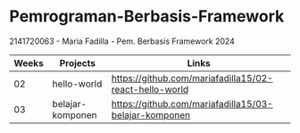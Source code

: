 # Pemrograman-Berbasis-Framework
2141720063 - Maria Fadilla - Pem. Berbasis Framework 2024

| Weeks | Projects | Links |
|--|--|--|
| 02 | hello-world | https://github.com/mariafadilla15/02-react-hello-world |
| 03 | belajar-komponen | https://github.com/mariafadilla15/03-belajar-komponen |
